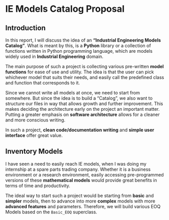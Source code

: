 # IE Models Catalog Proposal

## Introduction

In this report, I will discuss the idea of an **“Industrial Engineering Models Catalog”**.  What is meant by this, is a **Python** library or a collection of functions written in Python programming language, which are models widely used in **Industrial Engineering** domain. 

The main purpose of such a project is collecting various pre-written **model functions** for ease of use and utility. The idea is that the user can pick whichever model that suits their needs, and easily call the predefined class and function that corresponds to it.

Since we cannot write all models at once, we need to start from somewhere. But since the idea is to build a “Catalog”, we also want to structure our files in way that allows growth and further improvement. This makes deciding the architecture early on the project an important matter. Putting a greater emphasis on **software architecture** allows for a cleaner and more conscious writing.

In such a project, **clean code/documentation writing** and **simple user interface** offer great value.

## Inventory Models

I have seen a need to easily reach IE models, when I was doing my internship at a spare parts trading company. Whether it is a business environment or a research environment, easily accessing pre-programmed versions of these **mathematical models** would provide great benefits in terms of time and productivity.

The ideal way to start such a project would be starting from **basic** and **simpler** models, then to advance into more **complex** models with more **advanced features** and parameters. Therefore, we will build various EOQ Models based on the ````Basic_EOQ```` superclass.
